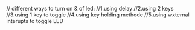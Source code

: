 // different ways to turn on & of led:
//1.using delay
//2.using 2 keys
//3.using 1 key to toggle 
//4.using key holding methode
//5.using wxternal interupts to toggle LED
